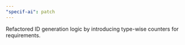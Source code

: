 ```yaml
---
"specif-ai": patch
---
```


Refactored ID generation logic by introducing type-wise counters for requirements.
